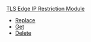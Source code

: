 
[TLS Edge IP Restriction Module](#api-tls-edge-ip-restriction-module)
- [Replace](#api-tls-edge-ip-restriction-module-replace)
- [Get](#api-tls-edge-ip-restriction-module-get)
- [Delete](#api-tls-edge-ip-restriction-module-delete)
